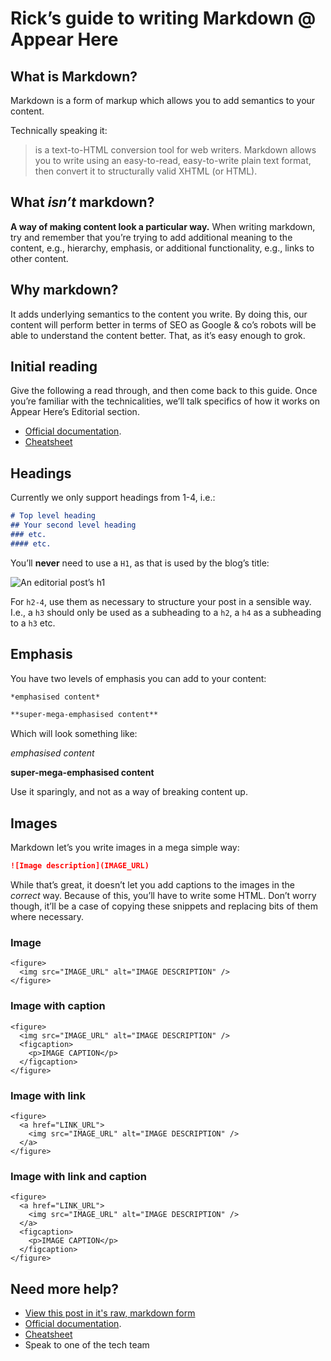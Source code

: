 # Rick’s guide to writing Markdown @ Appear Here

## What is Markdown?

Markdown is a form of markup which allows you to add semantics to your content.

Technically speaking it:

> is a text-to-HTML conversion tool for web writers. Markdown allows you to write using an easy-to-read, easy-to-write plain text format, then convert it to structurally valid XHTML (or HTML).

## What *isn’t* markdown?

**A way of making content look a particular way.** When writing markdown, try and remember that you’re trying to add additional meaning to the content, e.g., hierarchy, emphasis, or additional functionality, e.g., links to other content.

## Why markdown?

It adds underlying semantics to the content you write. By doing this, our content will perform better in terms of SEO as Google & co’s robots will be able to understand the content better. That, as it’s easy enough to grok.

## Initial reading

Give the following a read through, and then come back to this guide. Once you’re familiar with the technicalities, we’ll talk specifics of how it works on Appear Here’s Editorial section.

- [Official documentation](https://daringfireball.net/projects/markdown/).
- [Cheatsheet](https://www.cheatography.com/specialbrand/cheat-sheets/markdown/)

## Headings

Currently we only support headings from 1-4, i.e.:

```markdown
# Top level heading
## Your second level heading
### etc.
#### etc.
```

You’ll **never** need to use a `H1`, as that is used by the blog’s title:

![An editorial post’s h1](https://s9.postimg.org/3lrnt961b/Screen_Shot_2016_08_08_at_17_12_54.png)

For `h2-4`, use them as necessary to structure your post in a sensible way. I.e., a `h3` should only be used as a subheading to a `h2`, a `h4` as a subheading to a `h3` etc.

## Emphasis

You have two levels of emphasis you can add to your content:

```markdown
*emphasised content*

**super-mega-emphasised content**
```

Which will look something like:

*emphasised content*

**super-mega-emphasised content**

Use it sparingly, and not as a way of breaking content up.

## Images

Markdown let’s you write images in a mega simple way:

```markdown
![Image description](IMAGE_URL)
```

While that’s great, it doesn’t let you add captions to the images in the *correct* way. Because of this, you’ll have to write some HTML. Don’t worry though, it’ll be a case of copying these snippets and replacing bits of them where necessary.

### Image

```markup
<figure>
  <img src="IMAGE_URL" alt="IMAGE DESCRIPTION" />
</figure>
```

### Image with caption

```markup
<figure>
  <img src="IMAGE_URL" alt="IMAGE DESCRIPTION" />
  <figcaption>
    <p>IMAGE CAPTION</p>
  </figcaption>
</figure>
```

### Image with link

```markup
<figure>
  <a href="LINK_URL">
    <img src="IMAGE_URL" alt="IMAGE DESCRIPTION" />
  </a>
</figure>
```

### Image with link and caption

```markup
<figure>
  <a href="LINK_URL">
    <img src="IMAGE_URL" alt="IMAGE DESCRIPTION" />
  </a>
  <figcaption>
    <p>IMAGE CAPTION</p>
  </figcaption>
</figure>
```

## Need more help?

- [View this post in it's raw, markdown form](https://gist.githubusercontent.com/rdjpalmer/916418ed71d4af9bff727be0e1255f81/raw/697710b18073e60b9745775cf3c7f3212f47f71b/ricks-guide-to-markdown-at-appearhere.md)
- [Official documentation](https://daringfireball.net/projects/markdown/).
- [Cheatsheet](https://www.cheatography.com/specialbrand/cheat-sheets/markdown/)
- Speak to one of the tech team